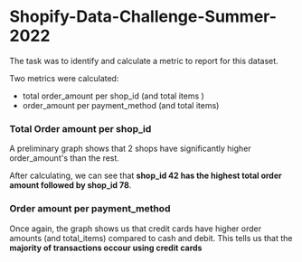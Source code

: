 # Shopify-Data-Challenge-Summer-2022

The task was to identify and calculate a metric to report for this dataset.

Two metrics were calculated: 
- total order_amount per shop_id (and total items )
- order_amount per payment_method (and total items)

### Total Order amount per shop_id
A preliminary graph shows that 2 shops have significantly higher order_amount's than the rest. 

After calculating, we can see that **shop_id 42 has the highest total order amount followed by shop_id 78**.

### Order amount per payment_method
Once again, the graph shows us that credit cards have higher order amounts (and total_items) compared to cash and debit. 
This tells us that the **majority of transactions occour using credit cards**

